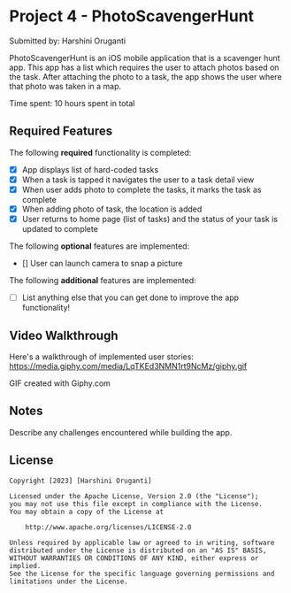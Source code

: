 # Project 4 - PhotoScavengerHunt

Submitted by: Harshini Oruganti

PhotoScavengerHunt is an iOS mobile application that is a scavenger hunt app. This app has a list which requires the user to attach photos based on the task. After attaching the photo to a task, the app shows the user where that photo was taken in a map.

Time spent: 10 hours spent in total

## Required Features

The following **required** functionality is completed:

- [x] App displays list of hard-coded tasks
- [x] When a task is tapped it navigates the user to a task detail view
- [x] When user adds photo to complete the tasks, it marks the task as complete
- [x] When adding photo of task, the location is added
- [x] User returns to home page (list of tasks) and the status of your task is updated to complete
 
The following **optional** features are implemented:

- [] User can launch camera to snap a picture    

The following **additional** features are implemented:

- [ ] List anything else that you can get done to improve the app functionality!

## Video Walkthrough

Here's a walkthrough of implemented user stories:
https://media.giphy.com/media/LqTKEd3NMN1rt9NcMz/giphy.gif

GIF created with Giphy.com

## Notes

Describe any challenges encountered while building the app.

## License

    Copyright [2023] [Harshini Oruganti]

    Licensed under the Apache License, Version 2.0 (the "License");
    you may not use this file except in compliance with the License.
    You may obtain a copy of the License at

        http://www.apache.org/licenses/LICENSE-2.0

    Unless required by applicable law or agreed to in writing, software
    distributed under the License is distributed on an "AS IS" BASIS,
    WITHOUT WARRANTIES OR CONDITIONS OF ANY KIND, either express or implied.
    See the License for the specific language governing permissions and
    limitations under the License.
